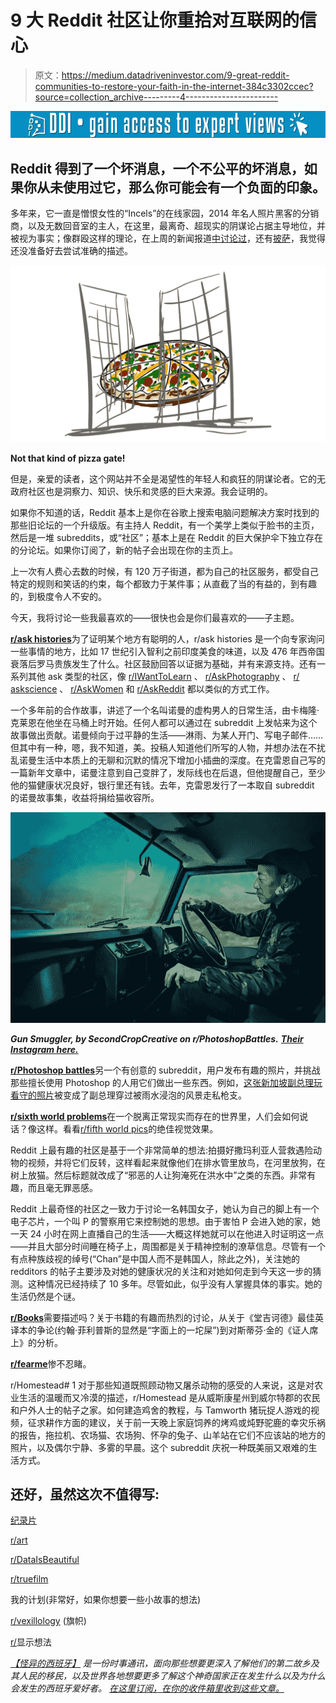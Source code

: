 # 9 大 Reddit 社区让你重拾对互联网的信心

> 原文：<https://medium.datadriveninvestor.com/9-great-reddit-communities-to-restore-your-faith-in-the-internet-384c3302ccec?source=collection_archive---------4----------------------->

[![](img/7d2912091cd26a584b4eb9263ee51923.png)](http://www.track.datadriveninvestor.com/1B9E)

## Reddit 得到了一个坏消息，一个不公平的坏消息，如果你从未使用过它，那么你可能会有一个负面的印象。

多年来，它一直是憎恨女性的“Incels”的在线家园，2014 年名人照片黑客的分销商，以及无数回音室的主人，在这里，最离奇、超现实的阴谋论占据主导地位，并被视为事实；像群殴这样的理论，在上周的新闻报道[中讨论过](https://jamescrocket.us19.list-manage.com/track/click?u=96a22b3d26d922269da89799b&id=cb5f8a970e&e=a79c8ea15c)，还有[披萨](https://jamescrocket.us19.list-manage.com/track/click?u=96a22b3d26d922269da89799b&id=64c94a8a51&e=a79c8ea15c)，我觉得还没准备好去尝试准确的描述。

![](img/6dc518dab801ebe156a52bc66b391860.png)

**Not that kind of pizza gate!**

但是，亲爱的读者，这个网站并不全是渴望性的年轻人和疯狂的阴谋论者。它的无政府社区也是洞察力、知识、快乐和灵感的巨大来源。我会证明的。

如果你不知道的话，Reddit 基本上是你在谷歌上搜索电脑问题解决方案时找到的那些旧论坛的一个升级版。有主持人 Reddit，有一个美学上类似于脸书的主页，然后是一堆 subreddits，或“社区”；基本上是在 Reddit 的巨大保护伞下独立存在的分论坛。如果你订阅了，新的帖子会出现在你的主页上。

上一次有人费心去数的时候，有 120 万子街道，都为自己的社区服务，都受自己特定的规则和笑话的约束，每个都致力于某件事；从直截了当的有益的，到有趣的，到极度令人不安的。

今天，我将讨论一些我最喜欢的——很快也会是你们最喜欢的——子主题。

[**r/ask histories**](http://WWW.REDDIT.COM/r/AskHistorians)为了证明某个地方有聪明的人，r/ask histories 是一个向专家询问一些事情的地方，比如 17 世纪引入智利之前印度美食的味道，以及 476 年西帝国衰落后罗马贵族发生了什么。社区鼓励回答以证据为基础，并有来源支持。还有一系列其他 ask 类型的社区，像 [r/IWantToLearn](https://jamescrocket.us19.list-manage.com/track/click?u=96a22b3d26d922269da89799b&id=db0eefbd3a&e=a79c8ea15c) 、 [r/AskPhotography](https://jamescrocket.us19.list-manage.com/track/click?u=96a22b3d26d922269da89799b&id=d5f9269a54&e=a79c8ea15c) 、 [r/](https://jamescrocket.us19.list-manage.com/track/click?u=96a22b3d26d922269da89799b&id=b5c2a36472&e=a79c8ea15c) [askscience](https://jamescrocket.us19.list-manage.com/track/click?u=96a22b3d26d922269da89799b&id=2d3cc3093d&e=a79c8ea15c) 、 [r/AskWomen](https://jamescrocket.us19.list-manage.com/track/click?u=96a22b3d26d922269da89799b&id=84abb170a6&e=a79c8ea15c) 和 [r/AskReddit](https://jamescrocket.us19.list-manage.com/track/click?u=96a22b3d26d922269da89799b&id=aadfc03908&e=a79c8ea15c) 都以类似的方式工作。

一个多年前的合作故事，讲述了一个名叫诺曼的虚构男人的日常生活，由卡梅隆·克莱恩在他坐在马桶上时开始。任何人都可以通过在 subreddit 上发帖来为这个故事做出贡献。诺曼倾向于过平静的生活——淋雨、为某人开门、写电子邮件……但其中有一种，嗯，我不知道，美。投稿人知道他们所写的人物，并想办法在不扰乱诺曼生活中本质上的无聊和沉默的情况下增加小插曲的深度。在克雷恩自己写的一篇新年文章中，诺曼注意到自己变胖了，发际线也在后退，但他提醒自己，至少他的猫健康状况良好，银行里还有钱。去年，克雷恩发行了一本取自 subreddit 的诺曼故事集，收益将捐给猫收容所。

![](img/ca59db66a45fe0f216bbdba8e5d52807.png)

***Gun Smuggler, by SecondCropCreative on r/PhotoshopBattles.*** [***Their Instagram here.***](https://jamescrocket.us19.list-manage.com/track/click?u=96a22b3d26d922269da89799b&id=fede77eda3&e=a79c8ea15c)

[**r/Photoshop battles**](http://www.reddit.com/r/PhotoshopBattles)另一个有创意的 subreddit，用户发布有趣的照片，并挑战那些擅长使用 Photoshop 的人用它们做出一些东西。例如，[这张新加坡副总理玩看守的照片](https://jamescrocket.us19.list-manage.com/track/click?u=96a22b3d26d922269da89799b&id=da6399a59e&e=a79c8ea15c)被变成了副总理穿过被雨水浸泡的风景走私枪支。

[**r/sixth world problems**](http://www.reddit.com/r/sixthworldproblems)在一个脱离正常现实而存在的世界里，人们会如何说话？像这样。看看[r/](https://jamescrocket.us19.list-manage.com/track/click?u=96a22b3d26d922269da89799b&id=ece0227c83&e=a79c8ea15c)[fifth world pics](https://jamescrocket.us19.list-manage.com/track/click?u=96a22b3d26d922269da89799b&id=0a3975b5a8&e=a79c8ea15c)的绝佳视觉效果。

Reddit 上最有趣的社区是基于一个非常简单的想法:拍摄好撒玛利亚人营救遇险动物的视频，并将它们反转，这样看起来就像他们在排水管里放鸟，在河里放狗，在树上放猫。然后标题就改成了“邪恶的人让狗淹死在洪水中”之类的东西。非常有趣，而且毫无罪恶感。

Reddit 上最奇怪的社区之一致力于讨论一名韩国女子，她认为自己的脚上有一个电子芯片，一个叫 P 的警察用它来控制她的思想。由于害怕 P 会进入她的家，她一天 24 小时在网上直播自己的生活——大概这样她就可以在他进入时证明这一点——并且大部分时间睡在椅子上，周围都是关于精神控制的潦草信息。尽管有一个有点种族歧视的绰号(“Chan”是中国人而不是韩国人，除此之外)，关注她的 redditors 的帖子主要涉及对她的健康状况的关注和对她如何走到今天这一步的猜测。这种情况已经持续了 10 多年。尽管如此，似乎没有人掌握具体的事实。她的生活仍然是个谜。

[**r/Books**](http://www.reddit.com/r/books)需要描述吗？关于书籍的有趣而热烈的讨论，从关于《堂吉诃德》最佳英译本的争论(约翰·菲利普斯的显然是“字面上的一坨屎”)到对斯蒂芬·金的《证人席上》的分析。

[**r/fearme**](http://www.reddit.com/r/fearme)惨不忍睹。

r/Homestead# 1 对于那些知道既照顾动物又屠杀动物的感受的人来说，这是对农业生活的温暖而又冷漠的描述，r/Homestead 是从威斯康星州到威尔特郡的农民和户外人士的帖子之家。如何建造鸡舍的教程，与 Tamworth 猪玩捉人游戏的视频，征求耕作方面的建议，关于前一天晚上家庭饲养的烤鸡或炖野驼鹿的幸灾乐祸的报告，拖拉机、农场猫、农场狗、怀孕的兔子、山羊站在它们不应该站的地方的照片，以及偶尔宁静、多雾的早晨。这个 subreddit 庆祝一种既美丽又艰难的生活方式。

## 还好，虽然这次不值得写:

[纪录片](https://jamescrocket.us19.list-manage.com/track/click?u=96a22b3d26d922269da89799b&id=51040e2c6e&e=a79c8ea15c)

[r/art](https://jamescrocket.us19.list-manage.com/track/click?u=96a22b3d26d922269da89799b&id=d13387321c&e=a79c8ea15c)

[r/DataIsBeautiful](https://jamescrocket.us19.list-manage.com/track/click?u=96a22b3d26d922269da89799b&id=962aa30335&e=a79c8ea15c)

[r/truefilm](https://jamescrocket.us19.list-manage.com/track/click?u=96a22b3d26d922269da89799b&id=0635d2ea61&e=a79c8ea15c)

我的计划(非常好，如果你想要一些小故事的想法)

[r/vexillology](https://jamescrocket.us19.list-manage.com/track/click?u=96a22b3d26d922269da89799b&id=5f238258cc&e=a79c8ea15c) (旗帜)

[r/](https://jamescrocket.us19.list-manage.com/track/click?u=96a22b3d26d922269da89799b&id=9d8cff0150&e=a79c8ea15c)显示想法

[*【怪异的西班牙】*](https://weirdspain.substack.com/) *是一份时事通讯，面向那些想要更深入了解他们的第二故乡及其人民的移民，以及世界各地想要更多了解这个神奇国家正在发生什么以及为什么会发生的西班牙爱好者。* [*在这里订阅，在你的收件箱里收到这些文章。*](https://weirdspain.substack.com/subscribe)